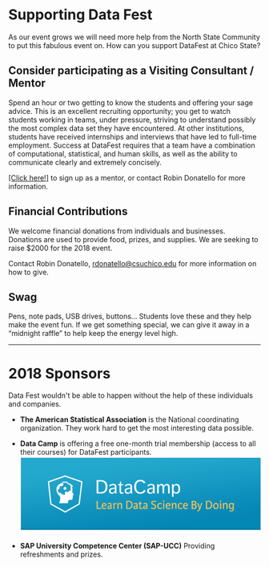 # Supporting Data Fest

As our event grows we will need more help from the North State Community to put this fabulous event on. 
How can you support DataFest at Chico State?

## Consider participating as a Visiting Consultant / Mentor

Spend an hour or two getting to know the students and offering your sage advice. 
This is an excellent recruiting opportunity; you get to watch students working in teams, under pressure, striving to understand possibly the most complex data set they have encountered. 
At other institutions, students have received internships and interviews that have led to full-time employment. 
Success at DataFest requires that a team have a combination of computational, statistical, and human skills, as well as the ability to communicate clearly and extremely concisely.

[[Click here!]](https://docs.google.com/forms/d/e/1FAIpQLSf6lrnab-gm-ds5xsi8Ss5j3E-ZTUc0ipSNQYOEvSzRbkoKhw/viewform) to sign up as a mentor, or contact Robin Donatello for more information. 

## Financial Contributions

We welcome financial donations from individuals and businesses. Donations are used to provide food, prizes, and supplies. We are seeking to raise $2000 for the 2018 event. 

Contact Robin Donatello, rdonatello@csuchico.edu for more information on how to give. 

## Swag

Pens, note pads, USB drives, buttons... Students love these and they help make the event fun. If we get something special, we can give it away in a “midnight raffle” to help keep the energy level high.

---

# 2018 Sponsors

Data Fest wouldn't be able to happen without the help of these individuals and companies. 

* **The American Statistical Association** is the National coordinating organization. They work hard to get the most interesting data possible. 

* **Data Camp** is offering a free one-month trial membership (access to all their courses) for DataFest participants.
[![](images/logo_dc.png)](https://www.datacamp.com/promo/meetup)


* **SAP University Competence Center (SAP-UCC)**
Providing refreshments and prizes. 



